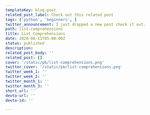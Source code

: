 ```yaml
---
templateKey: blog-post
related_post_label: Check out this related post
tags: ['python', 'beginners', ]
twitter_announcement: I just dropped a new post check it out.
path: list-comprehensions
title: List Comprehensions
date: 2020-06-11T05:00:00Z
status: published
description:
related_post_body: ''
related_post: []
cover: '/static/pb/list-comprehensions.png'
twitter_cover: '/static/pb/list-comprehensions.png'
twitter_week_1: ''
twitter_week_2: ''
twitter_month_1: ''
twitter_month_3: ''
short_url: ''
devto-url: ''
devto-id: ''

---
```


<!--
<p style='text-align: center'>
<a href='https://waylonwalker.com/blog/list-comprehensions'>
  <img
    style='width:500px; max-width:80%; margin: auto;'
    src="https://waylonwalker.com/list-comprehensions.png"
    alt="Read more from the List Comprehensions article"
  />
  </a>
</p>

-->

